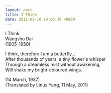```yaml
---
layout: post
title: I Think
date: 2011-08-10 14:06:39 +0800
---
```

I Think  
Wangshu Dai  
(1905-1950)  

I think, therefore I am a butterfly...  
After thousands of years, a tiny flower's whisper  
Through a dreamless mist without awakening,  
Will shake my bright-coloured wings.  

(14 March, 1937)  
(Translated by Linus Yang, 11 May, 2011)  
